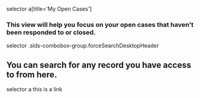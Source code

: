 selector a[title='My Open Cases']
### This view will help you focus on your open cases that haven't been responded to or closed.

selector .slds-combobox-group.forceSearchDesktopHeader
## You can search for any record you have access to from here.

selector a
this is a link
